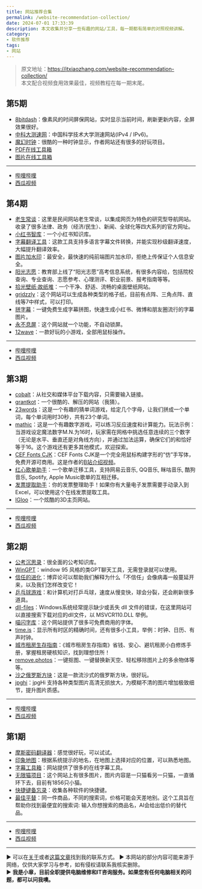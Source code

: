 ```yaml
---
title: 网站推荐合集
permalink: /website-recommendation-collection/
date: 2024-07-01 17:33:39
description: 本文收集并分享一些有趣的网站/工具，每一期都有简单的对照视频讲解。
category:
- 软件推荐
tags:
- 网站
---
```


> 原文地址：<https://itxiaozhang.com/website-recommendation-collection/>  
> 本文配合视频食用效果最佳，视频教程在每一期末尾。  

## 第5期

- [8bitdash](https://www.8bitdash.com/#)：像素风的时间屏保网站，实时显示当前时间，刷新更新内容，全屏效果很好。
- [中科大测速网](https://test.ustc.edu.cn/)：中国科学技术大学测速网站(IPv4 / IPv6)。
- [魔幻时钟](https://oimo.io/works/clock)：很酷的一种时钟显示，作者网站还有很多的好玩项目。
- [PDF在线工具箱](https://www.ilovepdf.com/zh-cn)
- [图片在线工具箱](https://www.iloveimg.com/zh-cn)

---

- [哔哩哔哩](lianjie)
- [西瓜视频](lianjie)

## 第4期

- [老生常谈](https://laosheng.top/fuwu/yuanxiao)：这里是民间网站老生常谈，以集成网页为特色的研究型导航网站。收录了很多法律、政务（经济/民生）、新闻、全球化等四大系列的官方网址。
- [小红书智库](https://www.yuque.com/popponyj/xiaohongshu/rqbifv8gdgc8oq9o)：一个小红书知识库。
- [字幕翻译工具](https://tools.newzone.top/subtitle-translator)：这款工具支持多语言字幕文件转换，并能实现秒级翻译速度，大幅提升翻译效率。
- [图片加水印](http://watermark.dxcweb.com/)：最安全，最快速的纯前端图片加水印，拒绝上传保证个人信息安全。
- [阳光志愿](https://gaokao.chsi.com.cn/zyck/)：教育部上线了“阳光志愿”高考信息系统，有很多内容给，包括院校查询、专业查询、志愿参考、心理测评、职业前景、报考指南等等。
- [拾光壁纸·故纸堆](https://snake.timeline.ink/random)：一个干净、舒适、流畅的桌面壁纸网站。
- [gridzzly](https://gridzzly.com/)：这个网站可以生成各种类型的格子纸，目前有点阵、三角点阵、直线等7中样式，可以打印。
- [拼字幕](https://www.pinzimu.com/)：一键免费生成字幕拼图，快速生成小红书、微博和朋友圈流行的字幕图片。
- [永不息屏](https://www.keepscreenon.com/)：这个网站就一个功能，不自动锁屏。
- [12wave](https://12wave.com/gameover)：一款好玩的小游戏，全部用鼠标操作。

---

- [哔哩哔哩](https://www.bilibili.com/video/BV12M4m117FC)
- [西瓜视频](https://www.ixigua.com/7389087853147324980)

## 第3期

- [cobalt](https://cobalt.tools/)：从社交和媒体平台下载内容，只需要输入链接。
- [grantkot](https://grantkot.com/ll/)：一个很酷的、解压的网站（我猜）。
- [23words](https://wordnerd.co/23words/)：这是一个有趣的猜单词游戏，给定几个字母，让我们拼成一个单词，每个单词用时30秒，共有23个单词。
- [mathic](https://www.worchle.com/mathic/)：这是一个有趣数字游戏，可以练习反应速度和计算能力。玩法示例：当游戏设定魔法数字M.N.为16时，玩家需在网格中挑选任意连续的三个数字（无论是水平、垂直还是对角线方向），并通过加法运算，确保它们的和恰好等于16。这个游戏还有更多其他模式，欢迎探索。
- [CEF Fonts CJK](https://github.com/Partyb0ssishere/cef-fonts-cjk)：CEF Fonts CJK是一个完全用鼠标构建字形的“仿”手写体，免费开源可商用。这是作者的[B站介绍视频](https://www.bilibili.com/video/BV11S411K7eb/)。
- [红心歌单助手](https://heart.uselesses.com/)：一个歌单迁移工具，支持网易云音乐, QQ音乐, 眯咕音乐, 酷狗音乐, Spotify, Apple Music歌单的互相迁移。
- [发票提取助手](https://airegex.cn/)：你的发票整理助手！如果你有大量电子发票需要手动录入到Excel，可以使用这个在线发票提取工具。
- [IGloo](https://www.igloo.inc/)：一个炫酷的3D主页网站。

---

- [哔哩哔哩](https://www.bilibili.com/video/BV1TH4y1w7RB)
- [西瓜视频](https://www.ixigua.com/7386676000538493455)

## 第2期

- [公考沉思录](https://www.wolai.com/shangan/eTk9MfMbm1AtJUa4SrwREC)：很全面的公考知识库。
- [WinGPT](https://wingpt.vercel.app/)：window 95 风格的类GPT聊天工具，无需登录就可以使用。
- [信任的进化](https://dccxi.com/trust/)：博弈论可以帮助我们解释为什么「不信任」会像病毒一般蔓延开来，以及我们怎样改变它！
- [乒乓球游戏](https://raould.github.io/pn0gstr0m/)：和计算机对打乒乓球，速度从慢变快，球会分裂，还会刷新很多道具。
- [dll-files](https://www.dll-files.com/)：Windows系统经常提示缺少或丢失 dll 文件的错误，在这里网站可以直接搜索下载对应的dll文件，以 MSVCR110.DLL 举例。
- [喵闪字库](https://www.miao3.cn/)：这个网站提供了很多可免费商用的字体。
- [time.is](https://time.is/)：显示所有时区的精确时间，还有很多小工具，举例：时钟、日历、有声时钟。
- [城市租房生存指南](https://zufang.ababtools.com/)：《城市租房生存指南》省钱、安心、避坑租房小白修炼手册，掌握租房硬核知识，找到理想住所！
- [remove.photos](https://remove.photos/)：一键抠图、一键替换新天空、轻松移除图片上的多余物体等等。
- [沙之俄罗斯方块](https://sandtris.com/)：这是一款流沙式的俄罗斯方块，很好玩。
- [jpghi](https://jpghi.com/)：jpgHi 支持各种类型图片高清无损放大，为模糊不清的图片增加极致细节，提升图片质感。

---

- [哔哩哔哩](https://www.bilibili.com/video/BV1US411A7C8)
- [西瓜视频](https://www.ixigua.com/7383541683218022964)

## 第1期

- [摩斯密码翻译器](https://morsecodee.com/)：感觉很好玩，可以试试。
- [印象地图](https://map.widgets.link/)：根据系统提示的地名，在地图上选择对应的位置，可以熟悉地图。
- [字幕工具箱](https://zm.i8k.tv/)：网站提供了很多的在线字幕工具。
- [无限猫项目](https://www.petside.com/infinite-cat/)：这个网站上有很多图片，图片内容是一只猫看另一只猫，一直循环下去，目前有1856只小猫。
- [快捷键备忘录](https://hotkeycheatsheet.com)：收集各种软件的快捷键。
- [最佳平替](https://www.pingti.app/)：同一件商品，不同的搜索词，价格可能会天差地别。这个工具旨在帮助你找到最便宜的搜索词: 输入你想搜索的商品名，AI会给出低价的替代品。

---

- [哔哩哔哩](https://www.bilibili.com/video/BV1Kb421p7K4)
- [西瓜视频](https://www.ixigua.com/7380988409341051427)

---
▶ 可以在[关于](https://itxiaozhang.com/about/)或者[这篇文章](https://itxiaozhang.com/about-computer-repair-services-with-me/)找到我的联系方式。
▶ 本网站的部分内容可能来源于网络，仅供大家学习与参考，如有侵权请联系我核实删除。  
▶ **我是小章，目前全职提供电脑维修和IT咨询服务。如果您有任何电脑相关的问题，都可以问我噢。**  

